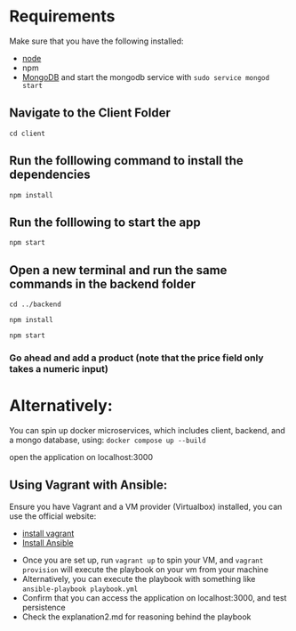# Requirements

Make sure that you have the following installed:
- [node](https://www.digitalocean.com/community/tutorials/how-to-install-node-js-on-ubuntu-18-04) 
- npm 
- [MongoDB](https://docs.mongodb.com/manual/tutorial/install-mongodb-on-ubuntu/) and start the mongodb service with `sudo service mongod start`

## Navigate to the Client Folder 
 `cd client`

## Run the folllowing command to install the dependencies 
 `npm install`

## Run the folllowing to start the app
 `npm start`

## Open a new terminal and run the same commands in the backend folder
 `cd ../backend`

 `npm install`

 `npm start`

 ### Go ahead and add a product (note that the price field only takes a numeric input)

# Alternatively: 

You can spin up docker microservices, which includes client, backend, and a mongo database, using: `docker compose up --build`

open the application on localhost:3000

## Using Vagrant with Ansible:

Ensure you have Vagrant and a VM provider (Virtualbox) installed, you can use the official website:
 - [install vagrant](https://developer.hashicorp.com/vagrant/docs/installation)
 - [Install Ansible](https://medium.com/@kadimasam/install-ansible-on-ubuntu-22-04-f5152edcbdce)

* Once you are set up, run `vagrant up` to spin your VM, and `vagrant provision` will execute the playbook on your vm from your machine
* Alternatively, you can execute the playbook with something like `ansible-playbook playbook.yml`
* Confirm that you can access the application on localhost:3000, and test persistence
* Check the explanation2.md for reasoning behind the playbook


 
